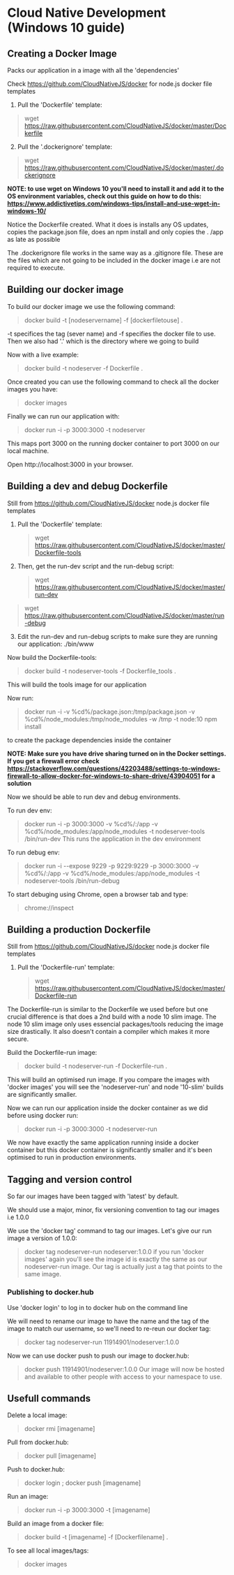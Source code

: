 # Cloud Native Development (Windows 10 guide)

## Creating a Docker Image

Packs our application in a image with all the 'dependencies'

Check https://github.com/CloudNativeJS/docker for node.js docker file templates

1. Pull the 'Dockerfile' template:

> wget https://raw.githubusercontent.com/CloudNativeJS/docker/master/Dockerfile

2. Pull the '.dockerignore' template:

> wget https://raw.githubusercontent.com/CloudNativeJS/docker/master/.dockerignore

**NOTE: to use wget on Windows 10 you'll need to install it and add it to the OS environment variables, check out this guide on how to do this: https://www.addictivetips.com/windows-tips/install-and-use-wget-in-windows-10/**

Notice the Dockerfile created. What it does is installs any OS updates, copies the package.json file, does an npm install and only copies the . /app as late as possible

The .dockerignore file works in the same way as a .gitignore file. These are the files which are not going to be included in the docker image i.e are not required to execute.

## Building our docker image

To build our docker image we use the following command:

> docker build -t [nodeservername] -f [dockerfiletouse] .

-t specifices the tag (sever name) and -f specifies the docker file to use. Then we also had '.' which is the directory where we going to build

Now with a live example:

> docker build -t nodeserver -f Dockerfile .

Once created you can use the following command to check all the docker images you have:

> docker images

Finally we can run our application with:

> docker run -i -p 3000:3000 -t nodeserver

This maps port 3000 on the running docker container to port 3000 on our local machine.

Open http://localhost:3000 in your browser.

## Building a dev and debug Dockerfile

Still from https://github.com/CloudNativeJS/docker node.js docker file templates

1. Pull the 'Dockerfile' template:

   > wget https://raw.githubusercontent.com/CloudNativeJS/docker/master/Dockerfile-tools

2. Then, get the run-dev script and the run-debug script:
   > wget https://raw.githubusercontent.com/CloudNativeJS/docker/master/run-dev

> wget https://raw.githubusercontent.com/CloudNativeJS/docker/master/run-debug

3. Edit the run-dev and run-debug scripts to make sure they are running our application: ./bin/www

Now build the Dockerfile-tools:

> docker build -t nodeserver-tools -f Dockerfile_tools .

This will build the tools image for our application

Now run:

> docker run -i -v %cd%/package.json:/tmp/package.json -v %cd%/node_modules:/tmp/node_modules -w /tmp -t node:10 npm install

to create the package dependencies inside the container

**NOTE: Make sure you have drive sharing turned on in the Docker settings. If you get a firewall error check https://stackoverflow.com/questions/42203488/settings-to-windows-firewall-to-allow-docker-for-windows-to-share-drive/43904051 for a solution**

Now we should be able to run dev and debug environments.

To run dev env:

> docker run -i -p 3000:3000 -v %cd%/:/app -v %cd%/node_modules:/app/node_modules -t nodeserver-tools /bin/run-dev
> This runs the application in the dev environment

To run debug env:

> docker run -i --expose 9229 -p 9229:9229 -p 3000:3000 -v %cd%/:/app -v %cd%/node_modules:/app/node_modules -t nodeserver-tools /bin/run-debug

To start debuging using Chrome, open a browser tab and type:

> chrome://inspect

## Building a production Dockerfile

Still from https://github.com/CloudNativeJS/docker node.js docker file templates

1. Pull the 'Dockerfile-run' template:

   > wget https://raw.githubusercontent.com/CloudNativeJS/docker/master/Dockerfile-run

The Dockerfile-run is similar to the Dockerfile we used before but one crucial difference is that does a 2nd build with a node 10 slim image. The node 10 slim image only uses essencial packages/tools reducing the image size drastically. It also doesn't contain a compiler which makes it more secure.

Build the Dockerfile-run image:

> docker build -t nodeserver-run -f Dockerfile-run .

This will build an optimised run image. If you compare the images with 'docker images' you will see the 'nodeserver-run' and node '10-slim' builds are significantly smaller.

Now we can run our application inside the docker container as we did before using docker run:

> docker run -i -p 3000:3000 -t nodeserver-run

We now have exactly the same application running inside a docker container but this docker container is significantly smaller and it's been optimised to run in production environments.

## Tagging and version control

So far our images have been tagged with 'latest' by default.

We should use a major, minor, fix versioning convention to tag our images i.e 1.0.0

We use the 'docker tag' command to tag our images. Let's give our run image a version of 1.0.0:

> docker tag nodeserver-run nodeserver:1.0.0
> if you run 'docker images' again you'll see the image id is exactly the same as our nodeserver-run image. Our tag is actually just a tag that points to the same image.

### Publishing to docker.hub

Use 'docker login' to log in to docker hub on the command line

We will need to rename our image to have the name and the tag of the image to match our username, so we'll need to re-reun our docker tag:

> docker tag nodeserver-run 11914901/nodeserver:1.0.0

Now we can use docker push to push our image to docker.hub:

> docker push 11914901/nodeserver:1.0.0
> Our image will now be hosted and available to other people with access to your namespace to use.

## Usefull commands

Delete a local image:

> docker rmi [imagename]

Pull from docker.hub:

> docker pull [imagename]

Push to docker.hub:

> docker login ;
> docker push [imagename]

Run an image:

> docker run -i -p 3000:3000 -t [imagename]

Build an image from a docker file:

> docker build -t [imagename] -f [Dockerfilename] .

To see all local images/tags:

> docker images
